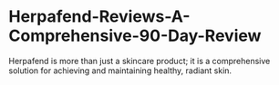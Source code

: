 # Herpafend-Reviews-A-Comprehensive-90-Day-Review
Herpafend is more than just a skincare product; it is a comprehensive solution for achieving and maintaining healthy, radiant skin.
